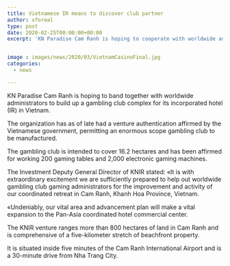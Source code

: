 ```yaml
---
title: Vietnamese IR means to discover club partner
author: xforeal 
type: post
date: 2020-02-25T00:00:00+00:00
excerpt: 'KN Paradise Cam Ranh is hoping to cooperate with worldwide administrators to build up a club complex for its coordinated retreat (IR) in Vietnam '


image : images/news/2020/03/VietnamCasinoFinal.jpg
categories:
  - news

---
```

<span style="font-weight: 400;">KN Paradise Cam Ranh is hoping to band together with worldwide administrators to build up a gambling club complex for its incorporated hotel (IR) in Vietnam. </span>

<span style="font-weight: 400;">The organization has as of late had a venture authentication affirmed by the Vietnamese government, permitting an enormous scope gambling club to be manufactured. </span>

<span style="font-weight: 400;">The gambling club is intended to cover 16.2 hectares and has been affirmed for working 200 gaming tables and 2,000 electronic gaming machines. </span>

<span style="font-weight: 400;">The Investment Deputy General Director of KNIR stated: &#171;It is with extraordinary excitement we are sufficiently prepared to help out worldwide gambling club gaming administrators for the improvement and activity of our coordinated retreat in Cam Ranh, Khanh Hoa Province, Vietnam. </span>

<span style="font-weight: 400;">&#171;Undeniably, our vital area and advancement plan will make a vital expansion to the Pan-Asia coordinated hotel commercial center. </span>

<span style="font-weight: 400;">The KNIR venture ranges more than 800 hectares of land in Cam Ranh and is comprehensive of a five-kilometer stretch of beachfront property. </span>

<span style="font-weight: 400;">It is situated inside five minutes of the Cam Ranh International Airport and is a 30-minute drive from Nha Trang City. </span>